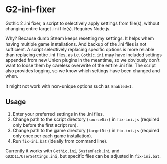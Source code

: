 # G2-ini-fixer
Gothic 2 .ini fixer, a script to selectively apply settings from file(s), without changing entire target .ini file(s). Requires Node.js.

Why? Because dumb Steam keeps resetting my settings. It helps whem having multiple game installations. And backup of the .ini files is not sufficient. A script selectively replacing specific options is more reliable than replacing entire .ini files, as i.e. `Gothic.ini` may have included settings appended from new Union plugins in the meantime, so we obviously don't want to loose them by careless overwrite of the entire .ini file. The script also provides logging, so we know which settings have been changed and when.

It might not work with non-unique options such as `Enabled=1`.

## Usage
1. Enter your preferred settings in the .ini files.
2. Change path to the script directory (`sourceDir`) in `fix-ini.js` (required only before the first script run).
3. Change path to the game directory (`targetDir`) in `fix-ini.js` (required only once per each game installation).
4. Run `fix-ini.bat` (ideally from command line).


Currently it works with `Gothic.ini`, `SystemPack.ini` and `GD3D11/UserSettings.ini`, but specific files can be adjusted in `fix-ini.bat`.
